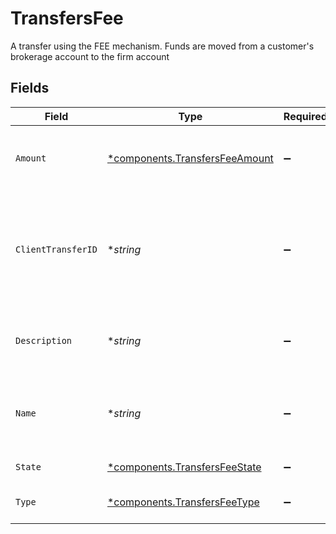 # TransfersFee

A transfer using the FEE mechanism. Funds are moved from a customer's brokerage account to the firm account


## Fields

| Field                                                                                                                     | Type                                                                                                                      | Required                                                                                                                  | Description                                                                                                               | Example                                                                                                                   |
| ------------------------------------------------------------------------------------------------------------------------- | ------------------------------------------------------------------------------------------------------------------------- | ------------------------------------------------------------------------------------------------------------------------- | ------------------------------------------------------------------------------------------------------------------------- | ------------------------------------------------------------------------------------------------------------------------- |
| `Amount`                                                                                                                  | [*components.TransfersFeeAmount](../../models/components/transfersfeeamount.md)                                           | :heavy_minus_sign:                                                                                                        | The amount of the fee being charged from the investor's account                                                           | {<br/>"value": "5.00"<br/>}                                                                                               |
| `ClientTransferID`                                                                                                        | **string*                                                                                                                 | :heavy_minus_sign:                                                                                                        | External identifier supplied by the API caller. Each request must have a unique pairing of client_transfer_id and account | 179dcd33-49f8-4615-989c-560fb387c4fd                                                                                      |
| `Description`                                                                                                             | **string*                                                                                                                 | :heavy_minus_sign:                                                                                                        | Optional description information that will attach to this transaction                                                     | Fee charged for platform access                                                                                           |
| `Name`                                                                                                                    | **string*                                                                                                                 | :heavy_minus_sign:                                                                                                        | Full name of the fee resource, which contains account id and fee transaction id                                           | accounts/01H8FB90ZRRFWXB4XC2JPJ1D4Y/fees/20230823123456                                                                   |
| `State`                                                                                                                   | [*components.TransfersFeeState](../../models/components/transfersfeestate.md)                                             | :heavy_minus_sign:                                                                                                        | The current state of the fee                                                                                              |                                                                                                                           |
| `Type`                                                                                                                    | [*components.TransfersFeeType](../../models/components/transfersfeetype.md)                                               | :heavy_minus_sign:                                                                                                        | The type of the fee being charged                                                                                         | PLATFORM                                                                                                                  |
